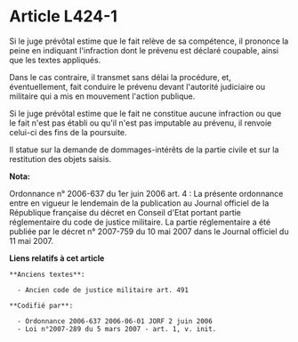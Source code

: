 # Article L424-1

Si le juge prévôtal estime que le fait relève de sa compétence, il prononce la peine en indiquant l'infraction dont le
prévenu est déclaré coupable, ainsi que les textes appliqués.

Dans le cas contraire, il transmet sans délai la procédure, et, éventuellement, fait conduire le prévenu devant l'autorité
judiciaire ou militaire qui a mis en mouvement l'action publique.

Si le juge prévôtal estime que le fait ne constitue aucune infraction ou que le fait n'est pas établi ou qu'il n'est pas
imputable au prévenu, il renvoie celui-ci des fins de la poursuite.

Il statue sur la demande de dommages-intérêts de la partie civile et sur la restitution des objets saisis.

**Nota:**

Ordonnance n° 2006-637 du 1er juin 2006 art. 4 : La présente ordonnance entre en vigueur le lendemain de la publication au
Journal officiel de la République française du décret en Conseil d'Etat portant partie réglementaire du code de justice
militaire. La partie réglementaire a été publiée par le décret n° 2007-759 du 10 mai 2007 dans le Journal officiel du 11 mai
2007.

**Liens relatifs à cet article**

	**Anciens textes**:

	  - Ancien code de justice militaire art. 491

	**Codifié par**:

	  - Ordonnance 2006-637 2006-06-01 JORF 2 juin 2006
	  - Loi n°2007-289 du 5 mars 2007 - art. 1, v. init.
